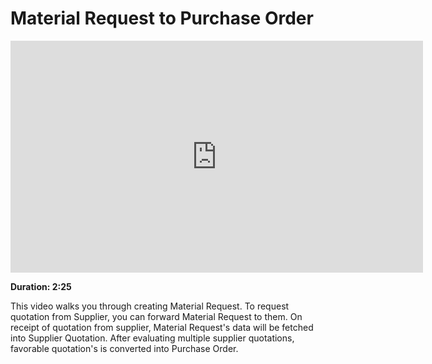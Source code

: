 # Material Request to Purchase Order

<iframe width="660" height="371" src="https://www.youtube.com/embed/4TN9kPyfIqM" frameborder="0" allowfullscreen></iframe>

**Duration: 2:25**

This video walks you through creating Material Request. To request quotation from Supplier, you can forward Material Request to them. On receipt of quotation from supplier, Material Request's data will be fetched into Supplier Quotation. After evaluating multiple supplier quotations, favorable quotation's is converted into Purchase Order.
